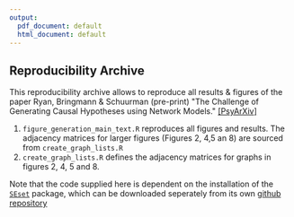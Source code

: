 ```yaml
---
output:
  pdf_document: default
  html_document: default
---
```

## Reproducibility Archive

This reproducibility archive allows to reproduce all results & figures of the paper Ryan, Bringmann & Schuurman (pre-print) "The Challenge of Generating Causal Hypotheses using Network Models." [[PsyArXiv]](https://psyarxiv.com/ryg69/)

1. `figure_generation_main_text.R` reproduces all figures and results. The adjacency matrices for larger figures (Figures 2, 4,5 an 8) are sourced from `create_graph_lists.R`
2. `create_graph_lists.R` defines the adjacency matrices for graphs in figures 2, 4, 5 and 8.

Note that the code supplied here is dependent on the installation of the [`SEset`](https://github.com/ryanoisin/SEset) package, which can be downloaded seperately from its own [github repository](https://github.com/ryanoisin/SEset)

